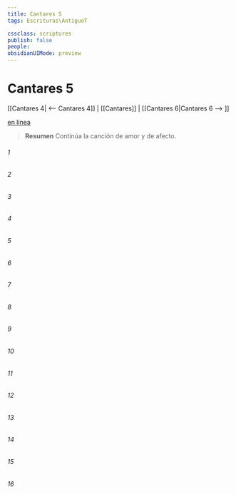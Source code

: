 ```yaml
---
title: Cantares 5
tags: Escrituras\AntiguoT

cssclass: scriptures
publish: false
people:
obsidianUIMode: preview
---
```


# Cantares 5
[[Cantares 4| <-- Cantares 4]] | [[Cantares]] | [[Cantares 6|Cantares 6 --> ]]

[en línea](https://churchofjesuschrist.org/study/scriptures/ot/song/5?lang=spa)

> __Resumen__
Continúa la canción de amor y de afecto.

###### 1 


###### 2 


###### 3 


###### 4 


###### 5 


###### 6 


###### 7 


###### 8 


###### 9 


###### 10 


###### 11 


###### 12 


###### 13 


###### 14 


###### 15 


###### 16 


